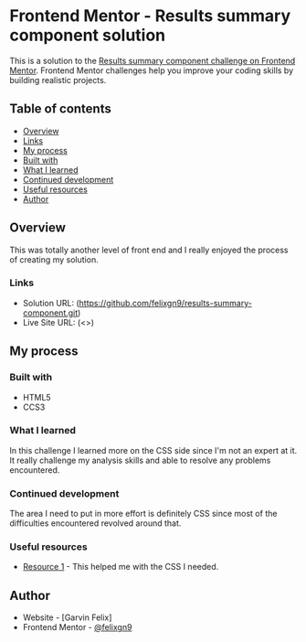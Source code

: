 # Frontend Mentor - Results summary component solution

This is a solution to the [Results summary component challenge on Frontend Mentor](https://www.frontendmentor.io/challenges/results-summary-component-CE_K6s0maV). Frontend Mentor challenges help you improve your coding skills by building realistic projects.

## Table of contents

- [Overview](#overview)
- [Links](#links)
- [My process](#my-process)
- [Built with](#built-with)
- [What I learned](#what-i-learned)
- [Continued development](#continued-development)
- [Useful resources](#useful-resources)
- [Author](#author)

## Overview

This was totally another level of front end and I really enjoyed the process of creating my solution.

### Links

- Solution URL: (<https://github.com/felixgn9/results-summary-component.git>)
- Live Site URL: (<>)

## My process

### Built with

- HTML5
- CCS3

### What I learned

In this challenge I learned more on the CSS side since I'm not an expert at it. It really challenge my analysis skills and able to resolve any problems encountered.

### Continued development

The area I need to put in more effort is definitely CSS since most of the difficulties encountered revolved around that.

### Useful resources

- [Resource 1](https://www.w3schools.com/css/default.asp) - This helped me with the CSS I needed.

## Author

- Website - [Garvin Felix]
- Frontend Mentor - [@felixgn9](https://www.frontendmentor.io/profile/felixgn9)
